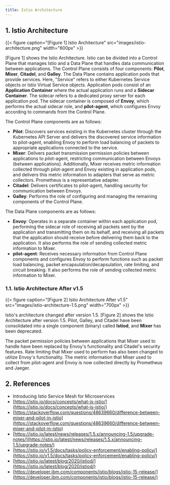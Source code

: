 ```yaml
---
title: Istio Architecture
---
```


## 1. Istio Architecture

{{< figure caption="[Figure 1] Istio Architecture" src="images/istio-architecture.png" width="600px" >}}

[Figure 1] shows the Istio Architecture. Istio can be divided into a Control Plane that manages Istio and a Data Plane that handles data communication between applications. The Control Plane consists of four components: **Pilot**, **Mixer**, **Citadel**, and **Galley**. The Data Plane contains application pods that provide services. Here, "Service" refers to either Kubernetes Service objects or Istio Virtual Service objects. Application pods consist of an **Application Container** where the actual application runs and a **Sidecar Container**. The sidecar refers to a dedicated proxy server for each application pod. The sidecar container is composed of **Envoy**, which performs the actual sidecar role, and **pilot-agent**, which configures Envoy according to commands from the Control Plane.

The Control Plane components are as follows:

* **Pilot**: Discovers services existing in the Kubernetes cluster through the Kubernetes API Server and delivers the discovered service information to pilot-agent, enabling Envoy to perform load balancing of packets to appropriate applications connected to the service.
* **Mixer**: Delivers packet transmission permission policies between applications to pilot-agent, restricting communication between Envoys (between applications). Additionally, Mixer receives metric information collected through pilot-agent and Envoy existing in application pods, and delivers this metric information to adapters that serve as metric collectors. Prometheus is a representative adapter.
* **Citadel**: Delivers certificates to pilot-agent, handling security for communication between Envoys.
* **Galley**: Performs the role of configuring and managing the remaining components of the Control Plane.

The Data Plane components are as follows:

* **Envoy**: Operates in a separate container within each application pod, performing the sidecar role of receiving all packets sent by the application and transmitting them on its behalf, and receiving all packets that the application should receive before delivering them back to the application. It also performs the role of sending collected metric information to Mixer.
* **pilot-agent**: Receives necessary information from Control Plane components and configures Envoy to perform functions such as packet load balancing, packet encapsulation/decapsulation, rate limiting, and circuit breaking. It also performs the role of sending collected metric information to Mixer.

### 1.1. Istio Architecture After v1.5

{{< figure caption="[Figure 2] Istio Architecture After v1.5" src="images/istio-architecture-1.5.png" width="700px" >}}

Istio's architecture changed after version 1.5. [Figure 2] shows the Istio Architecture after version 1.5. Pilot, Galley, and Citadel have been consolidated into a single component (binary) called **Istiod**, and **Mixer** has been deprecated.

The packet permission policies between applications that Mixer used to handle have been replaced by Envoy's functionality and Citadel's security features. Rate limiting that Mixer used to perform has also been changed to utilize Envoy's functionality. The metric information that Mixer used to collect from pilot-agent and Envoy is now collected directly by Prometheus and Jaeger.

## 2. References

* Introducing Istio Service Mesh for Microservices
* [https://istio.io/docs/concepts/what-is-istio/](https://istio.io/docs/concepts/what-is-istio/)
* [https://stackoverflow.com/questions/48639660/difference-between-mixer-and-pilot-in-istio](https://stackoverflow.com/questions/48639660/difference-between-mixer-and-pilot-in-istio)
* [https://istio.io/latest/news/releases/1.5.x/announcing-1.5/upgrade-notes/](https://istio.io/latest/news/releases/1.5.x/announcing-1.5/upgrade-notes/)
* [https://istio.io/v1.5/docs/tasks/policy-enforcement/enabling-policy/](https://istio.io/v1.5/docs/tasks/policy-enforcement/enabling-policy/)
* [https://istio.io/latest/blog/2020/istiod/](https://istio.io/latest/blog/2020/istiod/)
* [https://developer.ibm.com/components/istio/blogs/istio-15-release/](https://developer.ibm.com/components/istio/blogs/istio-15-release/)